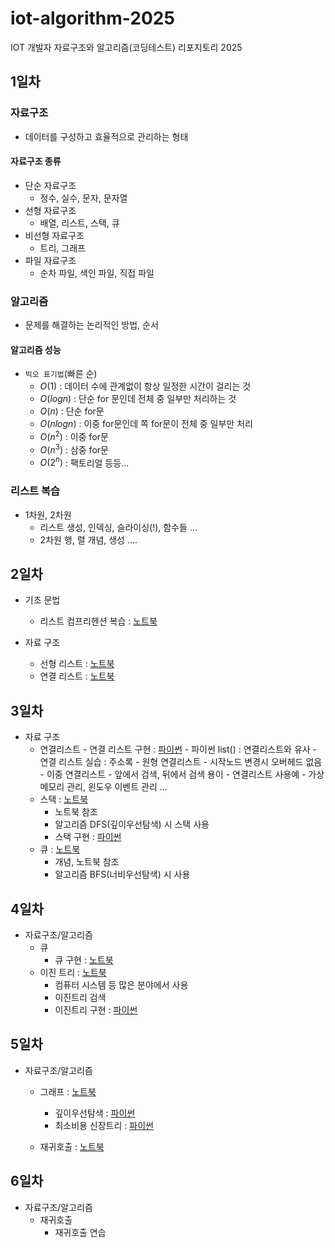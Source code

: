 # iot-algorithm-2025
IOT 개발자 자료구조와 알고리즘(코딩테스트) 리포지토리 2025


## 1일차

### 자료구조
- 데이터를 구성하고 효율적으로 관리하는 형태

#### 자료구조 종류
- 단순 자료구조
    - 정수, 실수, 문자, 문자열
- 선형 자료구조
    - 배열, 리스트, 스택, 큐
- 비선형 자료구조
    - 트리, 그래프
- 파일 자료구조
    - 순차 파일, 색인 파일, 직접 파일


### 알고리즘
- 문제를 해결하는 논리적인 방법, 순서

#### 알고리즘 성능
- `빅오 표기법`(빠른 순)
    - $O(1)$ : 데이터 수에 관계없이 항상 일정한 시간이 걸리는 것
    - $O(log n)$ : 단순 for 문인데 전체 중 일부만 처리하는 것
    - $O(n)$ : 단순 for문
    - $O(n log n)$ : 이중 for문인데 쪽 for문이 전체 중 일부만 처리
    - $O(n^2)$ : 이중 for문
    - $O(n^3)$ : 삼중 for문
    - $O(2^n)$ : 팩토리얼 등등...

### 리스트 복습
- 1차원, 2차원
    - 리스트 생성, 인덱싱, 슬라이싱(!), 함수들 ...
    - 2차원 행, 렬 개념, 생성 ....


## 2일차
- 기초 문법
    - 리스트 컴프리헨션 복습 : [노트북](./day02/ds01_list.ipynb)


- 자료 구조
    - 선형 리스트 :  [노트북](./day02/da02_linear_list.ipynb)
    - 연결 리스트 :  [노트북](./day02/da04_linked_list.ipynb)


## 3일차
- 자료 구조
    - 연결리스트
            - 연결 리스트 구현 : [파이썬](./day03/da01_linked_list.py)
            - 파이썬 list() : 연결리스트와 유사
            - 연결 리스트 실습 : 주소록
            - 원형 연결리스트 - 시작노드 변경시 오버헤드 없음
            - 이중 연결리스트 - 앞에서 검색, 뒤에서 검색 용이
            - 연결리스트 사용예 - 가상 메모리 관리, 윈도우 이벤트 관리 ...
    - 스택 : [노트북](./day03/da02_stack.ipynb)
        - 노트북 참조
        - 알고리즘 DFS(깊이우선탐색) 시 스택 사용
        - 스택 구현 : [파이썬](./day03/da02_stack.ipynb)
    - 큐 : [노트북](./day03/da04_queue.ipynb)
        - 개념, 노트북 참조
        - 알고리즘 BFS(너비우선탐색) 시 사용

## 4일차
- 자료구조/알고리즘
    - 큐
        - 큐 구현 : [노트북](./day04/da01_queue.py)
    - 이진 트리 : [노트북](./day04/da02_binary_tree.ipynb)
        - 컴퓨터 시스템 등 많은 분야에서 사용
        - 이진트리 검색
        - 이진트리 구현 : [파이썬](./day04/da03_binary_tree.py)

## 5일차
- 자료구조/알고리즘
    - 그래프 : [노트북](./day05/da01_graph.ipynb)
        - 깊이우선탐색 : [파이썬](./day05/da02_dfs.py)
        - 최소비용 신장트리 : [파이썬](./day05/da03_min_cost_spanningtree.py)

    - 재귀호출 : [노트북](./day05/da04_recursive_call.ipynb)

## 6일차
- 자료구조/알고리즘
    - 재귀호출
        -   재귀호출 연습